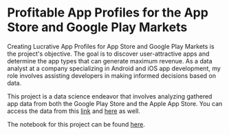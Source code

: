 # Profitable App Profiles for the App Store and Google Play Markets

Creating Lucrative App Profiles for App Store and Google Play Markets is the project's objective. The goal is to discover user-attractive apps and determine the app types that can generate maximum revenue. As a data analyst at a company specializing in Android and iOS app development, my role involves assisting developers in making informed decisions based on data.

This project is a data science endeavor that involves analyzing gathered app data from both the Google Play Store and the Apple App Store. You can access the data from this [link](https://www.kaggle.com/datasets/ramamet4/app-store-apple-data-set-10k-apps) and [here](https://www.kaggle.com/datasets/lava18/google-play-store-apps) as well.

The notebook for this project can be found [here](https://github.com/ncyril/Profitable-App-Profiles-for-the-App-Store-and-Google-Play-Markets/blob/main/Basics.ipynb).
